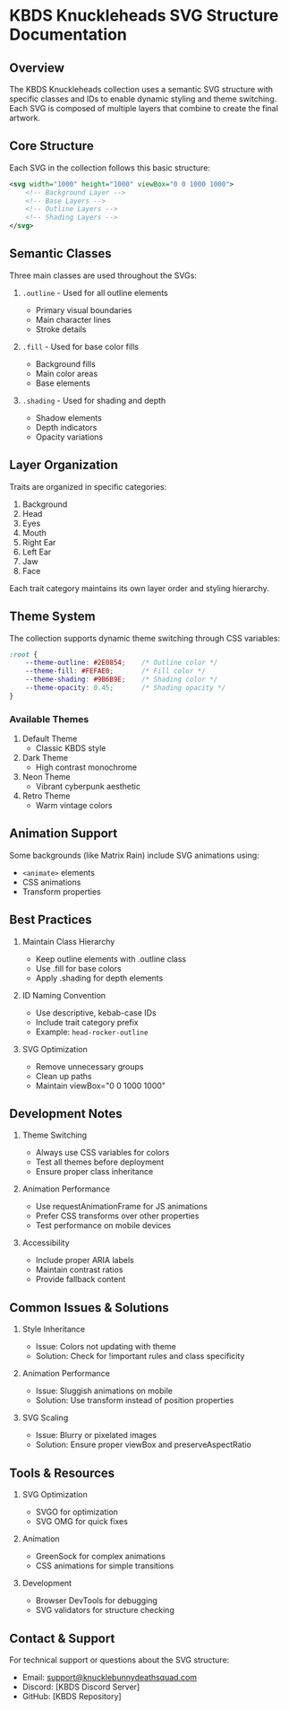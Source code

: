 # KBDS Knuckleheads SVG Structure Documentation

## Overview
The KBDS Knuckleheads collection uses a semantic SVG structure with specific classes and IDs to enable dynamic styling and theme switching. Each SVG is composed of multiple layers that combine to create the final artwork.

## Core Structure
Each SVG in the collection follows this basic structure:
```svg
<svg width="1000" height="1000" viewBox="0 0 1000 1000">
    <!-- Background Layer -->
    <!-- Base Layers -->
    <!-- Outline Layers -->
    <!-- Shading Layers -->
</svg>
```

## Semantic Classes
Three main classes are used throughout the SVGs:

1. `.outline` - Used for all outline elements
   - Primary visual boundaries
   - Main character lines
   - Stroke details

2. `.fill` - Used for base color fills
   - Background fills
   - Main color areas
   - Base elements

3. `.shading` - Used for shading and depth
   - Shadow elements
   - Depth indicators
   - Opacity variations

## Layer Organization
Traits are organized in specific categories:
1. Background
2. Head
3. Eyes
4. Mouth
5. Right Ear
6. Left Ear
7. Jaw
8. Face

Each trait category maintains its own layer order and styling hierarchy.

## Theme System
The collection supports dynamic theme switching through CSS variables:
```css
:root {
    --theme-outline: #2E0854;    /* Outline color */
    --theme-fill: #FEFAE0;       /* Fill color */
    --theme-shading: #9B6B9E;    /* Shading color */
    --theme-opacity: 0.45;       /* Shading opacity */
}
```

### Available Themes
1. Default Theme
   - Classic KBDS style
2. Dark Theme
   - High contrast monochrome
3. Neon Theme
   - Vibrant cyberpunk aesthetic
4. Retro Theme
   - Warm vintage colors

## Animation Support
Some backgrounds (like Matrix Rain) include SVG animations using:
- `<animate>` elements
- CSS animations
- Transform properties

## Best Practices
1. Maintain Class Hierarchy
   - Keep outline elements with .outline class
   - Use .fill for base colors
   - Apply .shading for depth elements

2. ID Naming Convention
   - Use descriptive, kebab-case IDs
   - Include trait category prefix
   - Example: `head-rocker-outline`

3. SVG Optimization
   - Remove unnecessary groups
   - Clean up paths
   - Maintain viewBox="0 0 1000 1000"

## Development Notes
1. Theme Switching
   - Always use CSS variables for colors
   - Test all themes before deployment
   - Ensure proper class inheritance

2. Animation Performance
   - Use requestAnimationFrame for JS animations
   - Prefer CSS transforms over other properties
   - Test performance on mobile devices

3. Accessibility
   - Include proper ARIA labels
   - Maintain contrast ratios
   - Provide fallback content

## Common Issues & Solutions
1. Style Inheritance
   - Issue: Colors not updating with theme
   - Solution: Check for !important rules and class specificity

2. Animation Performance
   - Issue: Sluggish animations on mobile
   - Solution: Use transform instead of position properties

3. SVG Scaling
   - Issue: Blurry or pixelated images
   - Solution: Ensure proper viewBox and preserveAspectRatio

## Tools & Resources
1. SVG Optimization
   - SVGO for optimization
   - SVG OMG for quick fixes

2. Animation
   - GreenSock for complex animations
   - CSS animations for simple transitions

3. Development
   - Browser DevTools for debugging
   - SVG validators for structure checking

## Contact & Support
For technical support or questions about the SVG structure:
- Email: support@knucklebunnydeathsquad.com
- Discord: [KBDS Discord Server]
- GitHub: [KBDS Repository] 